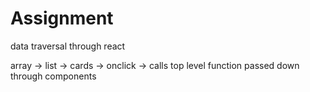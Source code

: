 # Assignment

data traversal through react

array -> list -> cards -> onclick -> calls top level function passed down through components
